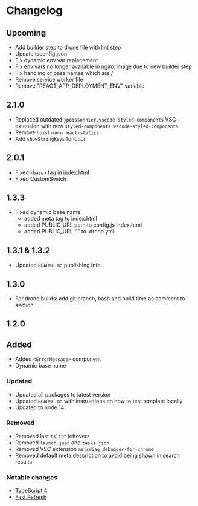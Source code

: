 # Changelog

## Upcoming

- Add builder step to drone file with lint step
- Update tsconfig.json
- Fix dynamic env var replacement
- Fix env vars no longer available in nginx image due to new builder step
- Fix handling of base names which are /
- Remove service worker file
- Remove "REACT_APP_DEPLOYMENT_ENV" variable

## 2.1.0

- Replaced outdated `jpoissonnier.vscode-styled-components` VSC extension with new `styled-components.vscode-styled-components`
- Remove `hoist-non-react-statics`
- Add `showStringKeys` function

## 2.0.1

- Fixed `<base>` tag in index.html
- Fixed CustomSwitch

## 1.3.3

-   Fixed dynamic base name
    -   added meta tag to index.html
    -   added PUBLIC_URL path to config.js index.html
    -   added PUBLIC_URL "." to .drone.yml

## 1.3.1 & 1.3.2

-   Updated `README.md` publishing info.

## 1.3.0

-   For drone builds: add git branch, hash and build time as comment to <head> section

## 1.2.0

## Added

-   Added `<ErrorMessage>` component
-   Dynamic base name

### Updated

-   Updated all packages to latest version
-   Updated `README.md` with instructions on how to test template locally
-   Updated to node 14

### Removed

-   Removed last `tslint` leftovers
-   Removed `launch.json` and `tasks.json`
-   Removed VSC extension `msjsdiag.debugger-for-chrome`
-   Removed default meta description to avoid being shown in search results

### Notable changes

-   [TypeScript 4](https://devblogs.microsoft.com/typescript/announcing-typescript-4-0/)
-   [Fast Refresh](https://github.com/facebook/create-react-app/blob/master/CHANGELOG.md#400-2020-10-23)
